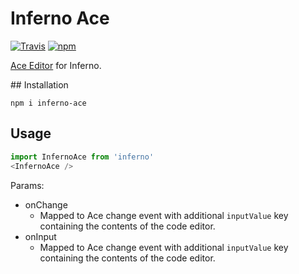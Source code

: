 # Inferno Ace

[![Travis](https://img.shields.io/travis/scripter-co/inferno-ace.svg)](https://travis-ci.org/scripter-co/inferno-ace) [![npm](https://img.shields.io/npm/v/inferno-ace.svg)](https://www.npmjs.com/package/inferno-ace)

[Ace Editor](https://ace.c9.io/) for Inferno.

## Installation

`npm i inferno-ace`

## Usage

```javascript
import InfernoAce from 'inferno'
<InfernoAce />
```

Params:

- onChange
  - Mapped to Ace change event with additional `inputValue` key containing the contents of the code editor.
- onInput
  - Mapped to Ace change event with additional `inputValue` key containing the contents of the code editor.
